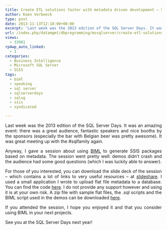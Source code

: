 ```yaml
---
title: Create ETL solutions faster with metadata driven development – Session Materials
author: Koen Verbeeck
type: post
date: 2013-11-13T12:18:00+00:00
excerpt: 'Last week was the 2013 edition of the SQL Server Days. It was an amazing event: there was a great audience, fantastic speakers and nice booths by the sponsors (especially the bar with Belgian beer was pretty awesome). It was great meeting up with the #s&hellip;'
url: /index.php/datamgmt/dbprogramming/mssqlserver/create-etl-solutions-faster-with/
views:
  - 33981
rp4wp_auto_linked:
  - 1
categories:
  - Business Intelligence
  - Microsoft SQL Server
  - SSIS
tags:
  - biml
  - speaking
  - sql server
  - sqlserverdays
  - sqlug
  - ssis
  - syndicated

---
```

<p style="text-align: justify;">
  Last week was the 2013 edition of the SQL Server Days. It was an amazing event: there was a great audience, fantastic speakers and nice booths by the sponsors (especially the bar with Belgian beer was pretty awesome). It was great meeting up with the #sqlfamily again.
</p>

<p style="text-align: justify;">
  Anyway, I gave a session about using <a href="/index.php/DataMgmt/ssis/speaking-about-biml">BIML</a> to generate SSIS packages based on metadata. The session went pretty well: demos didn’t crash and the audience had some good questions (which I was luckily able to answer).
</p>

<p style="text-align: justify;">
  For those of you interested, you can download the slide deck of the session – which contains a lot of links to very useful resources – at <a href="http://www.slideshare.net/KoenVerbeeck/sql-server-days-2013-create-etl-solutions-faster-with-metadata-driven-development">slideshare</a>. I used a small application I wrote to upload flat file metadata to a database. You can find the code <a href="/wp-content/uploads/users/koenverbeeck/SSD2013/MetadataLoader.zip?mtime=1384287593">here</a>. I do not provide any support however and using it is at your own risk. A zip file with sample flat files, the .sql scripts and the BIML script used in the demos can be downloaded <a href="/wp-content/uploads/users/koenverbeeck/SSD2013/GenerateSSISWithBIML.zip">here</a>.
</p>

<p style="text-align: justify;">
  If you attended the session, I hope you enjoyed it and that you consider using BIML in your next projects.
</p>

<p style="text-align: justify;">
  See you at the SQL Server Days next year!
</p>